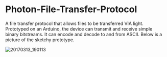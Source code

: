 # Photon-File-Transfer-Protocol
A file transfer protocol that allows files to be transferred VIA light. Prototyped on an Arduino, the device can transmit and receive simple binary bitstreams. It can encode and decode to and from ASCII. Below is a picture of the sketchy prototype.


![20170313_190113](https://cloud.githubusercontent.com/assets/12651638/23878727/7d59d566-081f-11e7-9625-e609864d0a4f.jpg)
